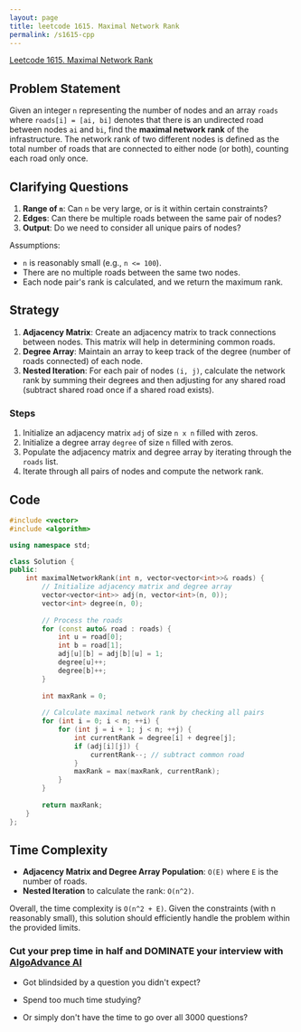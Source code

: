 ```yaml
---
layout: page
title: leetcode 1615. Maximal Network Rank
permalink: /s1615-cpp
---
```

[Leetcode 1615. Maximal Network Rank](https://algoadvance.github.io/algoadvance/l1615)
## Problem Statement
Given an integer `n` representing the number of nodes and an array `roads` where `roads[i] = [ai, bi]` denotes that there is an undirected road between nodes `ai` and `bi`, find the **maximal network rank** of the infrastructure. The network rank of two different nodes is defined as the total number of roads that are connected to either node (or both), counting each road only once.

## Clarifying Questions
1. **Range of `n`**: Can `n` be very large, or is it within certain constraints?
2. **Edges**: Can there be multiple roads between the same pair of nodes?
3. **Output**: Do we need to consider all unique pairs of nodes?

Assumptions:
- `n` is reasonably small (e.g., `n <= 100`).
- There are no multiple roads between the same two nodes.
- Each node pair's rank is calculated, and we return the maximum rank.

## Strategy
1. **Adjacency Matrix**: Create an adjacency matrix to track connections between nodes. This matrix will help in determining common roads.
2. **Degree Array**: Maintain an array to keep track of the degree (number of roads connected) of each node.
3. **Nested Iteration**: For each pair of nodes `(i, j)`, calculate the network rank by summing their degrees and then adjusting for any shared road (subtract shared road once if a shared road exists).

### Steps
1. Initialize an adjacency matrix `adj` of size `n x n` filled with zeros.
2. Initialize a degree array `degree` of size `n` filled with zeros.
3. Populate the adjacency matrix and degree array by iterating through the `roads` list.
4. Iterate through all pairs of nodes and compute the network rank.

## Code

```cpp
#include <vector>
#include <algorithm>

using namespace std;

class Solution {
public:
    int maximalNetworkRank(int n, vector<vector<int>>& roads) {
        // Initialize adjacency matrix and degree array
        vector<vector<int>> adj(n, vector<int>(n, 0));
        vector<int> degree(n, 0);
        
        // Process the roads
        for (const auto& road : roads) {
            int u = road[0];
            int b = road[1];
            adj[u][b] = adj[b][u] = 1;
            degree[u]++;
            degree[b]++;
        }
        
        int maxRank = 0;
        
        // Calculate maximal network rank by checking all pairs
        for (int i = 0; i < n; ++i) {
            for (int j = i + 1; j < n; ++j) {
                int currentRank = degree[i] + degree[j];
                if (adj[i][j]) {
                    currentRank--; // subtract common road
                }
                maxRank = max(maxRank, currentRank);
            }
        }
        
        return maxRank;
    }
};
```

## Time Complexity
- **Adjacency Matrix and Degree Array Population**: `O(E)` where `E` is the number of roads.
- **Nested Iteration** to calculate the rank: `O(n^2)`.

Overall, the time complexity is `O(n^2 + E)`. Given the constraints (with n reasonably small), this solution should efficiently handle the problem within the provided limits.


### Cut your prep time in half and DOMINATE your interview with [AlgoAdvance AI](https://algoAdvance.com)

- Got blindsided by a question you didn't expect?

- Spend too much time studying?

- Or simply don't have the time to go over all 3000 questions?

